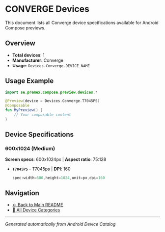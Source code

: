 # CONVERGE Devices

This document lists all Converge device specifications available for Android Compose previews.

## Overview

- **Total devices**: 1
- **Manufacturer**: Converge
- **Usage**: `Devices.Converge.DEVICE_NAME`

## Usage Example

```kotlin
import se.premex.compose.preview.devices.*

@Preview(device = Devices.Converge.T7045PS)
@Composable
fun MyPreview() {
    // Your composable content
}
```

## Device Specifications

### 600x1024 (Medium)

**Screen specs**: 600x1024px | **Aspect ratio**: 75:128

- **`T7045PS`** - T7045ps | **DPI**: 160
  ```kotlin
  spec:width=600,height=1024,unit=px,dpi=160
  ```

## Navigation

- [← Back to Main README](../../README.md)
- [📱 All Device Categories](../README.md)

---
*Generated automatically from Android Device Catalog*
